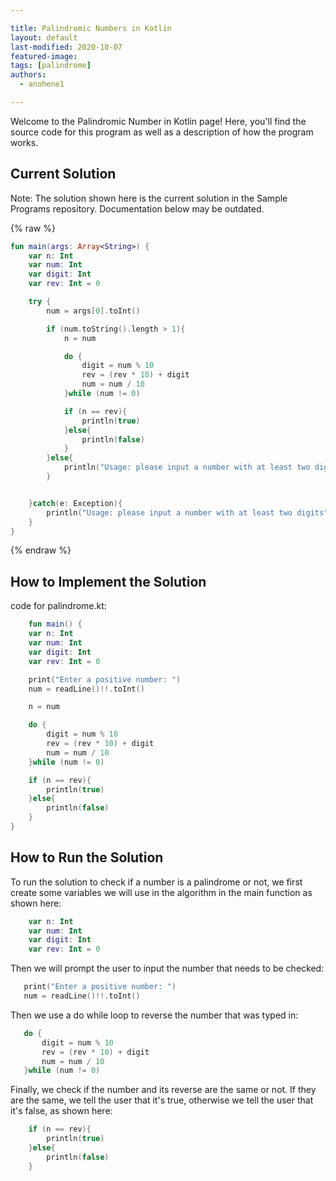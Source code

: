 ```yaml
---

title: Palindromic Numbers in Kotlin
layout: default
last-modified: 2020-10-07
featured-image:
tags: [palindrome]
authors:
  - anohene1

---
```


Welcome to the Palindromic Number in Kotlin page! Here, you'll find the source code for this program as well as a description of how the program works.

## Current Solution

Note: The solution shown here is the current solution in the Sample Programs repository. Documentation below may be outdated.

{% raw %}

```Kotlin
fun main(args: Array<String>) {
    var n: Int
    var num: Int
    var digit: Int
    var rev: Int = 0

    try {
        num = args[0].toInt()

        if (num.toString().length > 1){
            n = num

            do {
                digit = num % 10
                rev = (rev * 10) + digit
                num = num / 10
            }while (num != 0)

            if (n == rev){
                println(true)
            }else{
                println(false)
            }
        }else{
            println("Usage: please input a number with at least two digits")
        }


    }catch(e: Exception){
        println("Usage: please input a number with at least two digits")
    }
}

```

{% endraw %}

## How to Implement the Solution

code for palindrome.kt:
```kotlin
    fun main() {
    var n: Int
    var num: Int
    var digit: Int
    var rev: Int = 0

    print("Enter a positive number: ")
    num = readLine()!!.toInt()

    n = num

    do {
        digit = num % 10
        rev = (rev * 10) + digit
        num = num / 10
    }while (num != 0)

    if (n == rev){
        println(true)
    }else{
        println(false)
    }
}

```


## How to Run the Solution

To run the solution to check if a number is a palindrome or not, we first create some variables we will use in the algorithm in the main function as shown here:
```kotlin
    var n: Int
    var num: Int
    var digit: Int
    var rev: Int = 0
 ```
 Then we will prompt the user to input the number that needs to be checked:
 ```kotlin
    print("Enter a positive number: ")
    num = readLine()!!.toInt()
 ```
 Then we use a do while loop to reverse the number that was typed in:
 ```kotlin
    do {
        digit = num % 10
        rev = (rev * 10) + digit
        num = num / 10
    }while (num != 0)
```
Finally, we check if the number and its reverse are the same or not. If they are the same, we tell the user that it's true, otherwise we tell the user that it's false, as shown here:
```kotlin
    if (n == rev){
        println(true)
    }else{
        println(false)
    }
```
